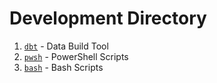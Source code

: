 # Development Directory

1. [`dbt`](./dbt/) - Data Build Tool
2. [`pwsh`](./pwsh/) - PowerShell Scripts
3. [`bash`](./bash/) - Bash Scripts

